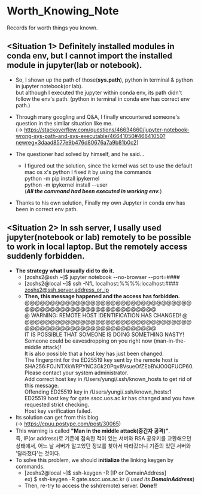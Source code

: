# Worth_Knowing_Note
Records for worth things you known.

## <Situation 1> Definitely installed modules in conda env, but I cannot import the installed module in jupyter(lab or notebook).
- So, I shown up the path of those(__sys.path__), python in terminal & python in jupyter notebook(or lab).<br>
but although I executed the jupyter within conda env, its path didn't follow the env's path. (python in terminal in conda env has correct env path.)

- Through many googling and Q&A, I finally encountered someone's question in the similar situation like me.<br>
(-> https://stackoverflow.com/questions/46634660/jupyter-notebook-wrong-sys-path-and-sys-executable/46641050#46641050?newreg=3daad8577e9b476d80676a7a9b81b0c2)

- The questioner had solved by himself, and he said...<br>
  - I figured out the solution, since the kernel was set to use the default mac os x's python I fixed it by using the commands <br>
  python -m pip install ipykernel<br>
  python -m ipykernel install --user<br>
  (___All the command had been executed in working env.___)

- Thanks to his own solution, Finally my own Jupyter in conda env has been in correct env path.

## <Situation 2> In ssh server, I usally used jupyter(notebook or lab) remotely to be possible to work in local laptop. But the remotely access suddenly forbidden.
- __The strategy what I usually did to do it.__<br>
  - [zoshs2@ssh ~]$ jupyter notebook --no-browser --port=#### 
  - [zoshs2@local ~]$ ssh -NfL localhost:%%%%:localhost:#### zoshs2@ssh.server.address_or_ip
  - __Then, this message happened and the access has forbidden.__<br>
  @@@@@@@@@@@@@@@@@@@@@@@@@@@@@@@@@@@@@@@@@@@@@@@@@@@@@@@@@@@<br>
  @    WARNING: REMOTE HOST IDENTIFICATION HAS CHANGED!     @<br>
  @@@@@@@@@@@@@@@@@@@@@@@@@@@@@@@@@@@@@@@@@@@@@@@@@@@@@@@@@@@<br>
  IT IS POSSIBLE THAT SOMEONE IS DOING SOMETHING NASTY!<br>
  Someone could be eavesdropping on you right now (man-in-the-middle attack)!<br>
  It is also possible that a host key has just been changed.<br>
  The fingerprint for the ED25519 key sent by the remote host is<br>
  SHA256:FOJNTXkWRPYNC3Gk20Pqv8VsueOfZEbBVJO0QFUCP60.<br>
  Please contact your system administrator.<br>
  Add correct host key in /Users/yungi/.ssh/known_hosts to get rid of this message.<br>
  Offending ED25519 key in /Users/yungi/.ssh/known_hosts:1<br>
  ED25519 host key for gate.sscc.uos.ac.kr has changed and you have requested strict checking.<br>
  Host key verification failed.<br>
- Its solution can get from this blog.<br>
(-> https://cpuu.postype.com/post/30065)
- This warning is called __"Man in the middle attack(중간자 공격)"__.<br>
즉, IP(or address)로 기존에 접속한 적이 있는 서버와 RSA 공유키를 교환해오던 상태에서, 어느 날 서버가 알고있던 정보를 찾아서 따라갔더니 기존의 있던 서버와 '달라졌다'는 것이다.<br>
- To solve this problem, we should __initialize__ the linking keygen by commands.<br>
  - [zoshs2@local ~]$ ssh-keygen -R [IP or DomainAddress]<br>
    ex) $ ssh-keygen -R gate.sscc.uos.ac.kr (_I used its __DomainAddress___)<br>
  - Then, re-try to access the ssh(remote) server. __Done!!__
  
    
